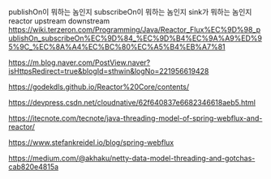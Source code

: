 publishOn이 뭐하는 놈인지
subscribeOn이 뭐하는 놈인지
sink가 뭐하는 놈인지
reactor upstream downstream
https://wiki.terzeron.com/Programming/Java/Reactor_Flux%EC%9D%98_publishOn_subscribeOn%EC%9D%84_%EC%9D%B4%EC%9A%A9%ED%95%9C_%EC%8A%A4%EC%BC%80%EC%A5%B4%EB%A7%81

https://m.blog.naver.com/PostView.naver?isHttpsRedirect=true&blogId=sthwin&logNo=221956619428

https://godekdls.github.io/Reactor%20Core/contents/

https://devpress.csdn.net/cloudnative/62f640837e6682346618aeb5.html

https://itecnote.com/tecnote/java-threading-model-of-spring-webflux-and-reactor/

https://www.stefankreidel.io/blog/spring-webflux

https://medium.com/@akhaku/netty-data-model-threading-and-gotchas-cab820e4815a